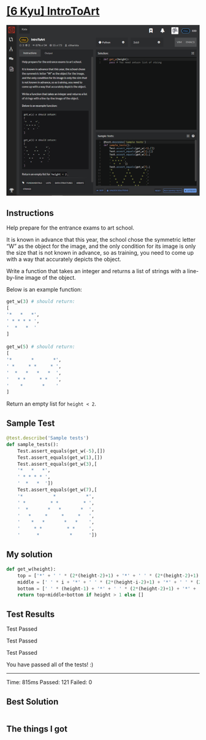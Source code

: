 # [[6 Kyu] IntroToArt](https://www.codewars.com/kata/5d7d05d070a6f60015c436d1/train/python)

![image](./Problem.png)


## Instructions

Help prepare for the entrance exams to art school.

It is known in advance that this year, the school chose the symmetric letter “W” as the object for the image, and the only condition for its image is only the size that is not known in advance, so as training, you need to come up with a way that accurately depicts the object.

Write a function that takes an integer and returns a list of strings with a line-by-line image of the object.

Below is an example function:

```python
get_w(3) # should return:
[
'*   *   *',
' * * * * ',
'  *   *  '
]

get_w(5) # should return:
[
'*       *       *',
' *     * *     * ',
'  *   *   *   *  ',
'   * *     * *   ',
'    *       *    '
]
```

Return an empty list for `height < 2`.



## Sample Test

```python
@test.describe('Sample tests')
def sample_tests():
    Test.assert_equals(get_w(-5),[])
    Test.assert_equals(get_w(1),[])
    Test.assert_equals(get_w(3),[
    '*   *   *',
    ' * * * * ',
    '  *   *  '])
    Test.assert_equals(get_w(7),[
    '*           *           *',
    ' *         * *         * ',
    '  *       *   *       *  ',
    '   *     *     *     *   ',
    '    *   *       *   *    ', 
    '     * *         * *     ',
    '      *           *      '])
```



## My solution

```python
def get_w(height):
    top = ['*' + ' ' * (2*(height-2)+1) + '*' + ' ' * (2*(height-2)+1) + '*']
    middle = [' ' * i + '*' + ' ' * (2*(height-i-2)+1) + '*' + ' ' * (2*i-1) + '*' + ' ' * (2*(height-i-2)+1) + '*' + ' ' * i for i in range(1,height-1)]
    bottom = [' ' * (height-1) + '*' + ' ' * (2*(height-2)+1) + '*' + ' ' * (height-1)]
    return top+middle+bottom if height > 1 else []
```



## Test Results

Test Passed

Test Passed

Test Passed

You have passed all of the tests! :)

---------

Time: 815ms Passed: 121 Failed: 0



## Best Solution

```python

```



## The things I got

